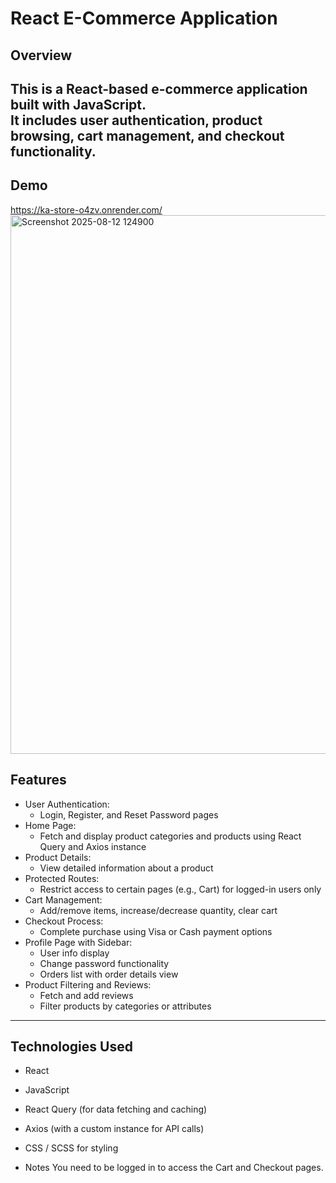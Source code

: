 # React E-Commerce Application

## Overview
This is a React-based e-commerce application built with JavaScript.  
It includes user authentication, product browsing, cart management, and checkout functionality.
---
## Demo
https://ka-store-o4zv.onrender.com/
<img width="1897" height="862" alt="Screenshot 2025-08-12 124900" src="https://github.com/user-attachments/assets/2c752240-6a63-41cf-803c-a0b71e49732c" />

## Features
- User Authentication:
  - Login, Register, and Reset Password pages
- Home Page:
  - Fetch and display product categories and products using React Query and Axios instance
- Product Details:
  - View detailed information about a product
- Protected Routes:
  - Restrict access to certain pages (e.g., Cart) for logged-in users only
- Cart Management:
  - Add/remove items, increase/decrease quantity, clear cart
- Checkout Process:
  - Complete purchase using Visa or Cash payment options
- Profile Page with Sidebar:
  - User info display
  - Change password functionality
  - Orders list with order details view
- Product Filtering and Reviews:
  - Fetch and add reviews
  - Filter products by categories or attributes

---

## Technologies Used
- React
- JavaScript
- React Query (for data fetching and caching)
- Axios (with a custom instance for API calls)
- CSS / SCSS for styling

- Notes
You need to be logged in to access the Cart and Checkout pages.
